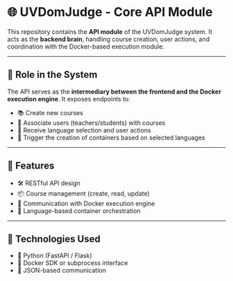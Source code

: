 # 🌐 UVDomJudge - Core API Module

This repository contains the **API module** of the UVDomJudge system. It acts as the **backend brain**, handling course creation, user actions, and coordination with the Docker-based execution module.

---

## 🧩 Role in the System

The API serves as the **intermediary between the frontend and the Docker execution engine**. It exposes endpoints to:

- 📚 Create new courses
- 👤 Associate users (teachers/students) with courses
- 💬 Receive language selection and user actions
- 🐳 Trigger the creation of containers based on selected languages

---

## 🚀 Features

- 🛠️ RESTful API design
- 📦 Course management (create, read, update)
- 🔗 Communication with Docker execution engine
- 🧠 Language-based container orchestration

---

## 🔧 Technologies Used

- 🐍 Python (FastAPI / Flask)
- 🐳 Docker SDK or subprocess interface
- 📄 JSON-based communication
